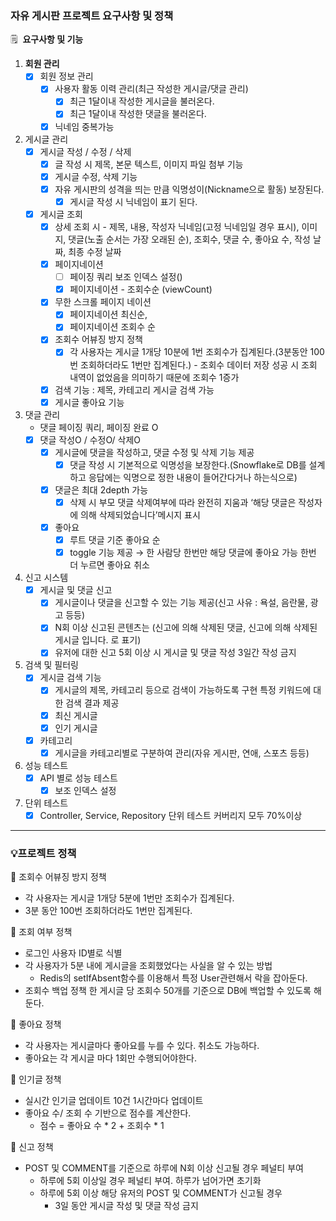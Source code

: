 ### 자유 게시판 프로젝트 요구사항 및 정책

🗒️  **요구사항 및 기능**

1. **회원 관리**
    - [x]  회원 정보 관리
        - [x]  사용자 활동 이력 관리(최근 작성한 게시글/댓글 관리)
            - [x]  최근 1달이내 작성한 게시글을 불러온다.
            - [x]  최근 1달이내 작성한 댓글을 불러온다.
        - [x]  닉네임 중복가능
2. 게시글 관리
    - [x]  게시글 작성 / 수정 / 삭제
        - [x]  글 작성 시 제목, 본문 텍스트, 이미지 파일 첨부 기능
        - [x]  게시글 수정, 삭제 기능
        - [x]  자유 게시판의 성격을 띄는 만큼 익명성이(Nickname으로 활동) 보장된다.
            - [x]  게시글 작성 시 닉네임이 표기 된다.
    - [x]  게시글 조회
        - [x]  상세 조회 시 - 제목, 내용, 작성자 닉네임(고정 닉네임일 경우 표시), 이미지, 댓글(노출 순서는 가장 오래된 순), 조회수, 댓글 수, 좋아요 수, 작성 날짜, 최종 수정 날짜
        - [x]  페이지네이션
            - [ ]  페이징 쿼리 보조 인덱스 설정()
            - [x]  페이지네이션 - 조회수순 (viewCount)
        - [x]  무한 스크롤 페이지 네이션
            - [x]  페이지네이션 최신순,
            - [x]  페이지네이션 조회수 순
        - [x]  조회수 어뷰징 방지 정책
            - [x]  각 사용자는 게시글 1개당 10분에 1번 조회수가 집계된다.(3분동안 100번 조회하더라도 1번만 집계된다.) - 조회수 데이터 저장 성공 시 조회 내역이 없었음을 의미하기 때문에 조회수 1증가
        - [x]  검색 기능 : 제목, 카테고리 게시글 검색 가능
        - [x]  게시글 좋아요 기능
3. 댓글 관리
    - 댓글 페이징 쿼리, 페이징 완료 O
    - [x]  댓글 작성O / 수정O/ 삭제O
        - [x]  게시글에 댓글을 작성하고, 댓글 수정 및 삭제 기능 제공
            - [x]  댓글 작성 시 기본적으로 익명성을 보장한다.(Snowflake로 DB를 설계하고 응답에는 익명으로 정한 내용이 들어간다거나 하는식으로)
        - [x]  댓글은 최대 2depth 가능
            - [x]  삭제 시 부모 댓글 삭제여부에 따라 완전히 지움과 ‘해당 댓글은 작성자에 의해 삭제되었습니다’메시지 표시
        - [x]  좋아요
            - [x]  루트 댓글 기준 좋아요 순
            - [x]  toggle 기능 제공 → 한 사람당 한번만 해당 댓글에 좋아요 가능 한번 더 누르면 좋아요 취소
4. 신고 시스템
    - [x]  게시글 및 댓글 신고
        - [x]  게시글이나 댓글을 신고할 수 있는 기능 제공(신고 사유 : 욕설, 음란물, 광고 등등)
        - [x]  N회 이상 신고된 콘텐츠는 (신고에 의해 삭제된 댓글, 신고에 의해 삭제된 게시글 입니다. 로 표기)
        - [x]  유저에 대한 신고 5회 이상 시 게시글 및 댓글 작성 3일간 작성 금지
5. 검색 및 필터링
    - [x]  게시글 검색 기능
        - [x]  게시글의 제목, 카테고리 등으로 검색이 가능하도록 구현 특정 키워드에 대한 검색 결과 제공
        - [x]  최신 게시글
        - [x]  인기 게시글
    - [x]  카테고리
        - [x]  게시글을 카테고리별로 구분하여 관리(자유 게시판, 연애, 스포츠 등등)
6. 성능 테스트
    - [x]  API 별로 성능 테스트
        - [x]  보조 인덱스 설정
7. 단위 테스트
    - [x]  Controller, Service, Repository 단위 테스트 커버리지 모두 70%이상

---

### 💡프로젝트 정책

🚀 조회수 어뷰징 방지 정책

- 각 사용자는 게시글 1개당 5분에 1번만 조회수가 집계된다.
- 3분 동안 100번 조회하더라도 1번만 집계된다.

🚀 조회 여부 정책

- 로그인 사용자 ID별로 식별
- 각 사용자가 5분 내에 게시글을 조회했었다는 사실을 알 수 있는 방법
    - Redis의 setIfAbsent함수를 이용해서 특정 User관련해서 락을 잡아둔다.
- 조회수 백업 정책 한 게시글 당 조회수 50개를 기준으로 DB에 백업할 수 있도록 해둔다.

🚀 좋아요 정책

- 각 사용자는 게시글마다 좋아요를 누를 수 있다. 취소도 가능하다.
- 좋아요는 각 게시글 마다 1회만 수행되어야한다.

🚀 인기글 정책

- 실시간 인기글 업데이트 10건 1시간마다 업데이트
- 좋아요 수/ 조회 수 기반으로 점수를 계산한다.
    - 점수 = 좋아요 수 * 2 + 조회수 * 1

🚀 신고 정책

- POST 및 COMMENT를 기준으로 하루에 N회 이상 신고될 경우 페널티 부여
    - 하루에 5회 이상일 경우 페널티 부여. 하루가 넘어가면 초기화
    - 하루에 5회 이상 해당 유저의 POST 및 COMMENT가 신고될 경우
        - 3일 동안 게시글 작성 및 댓글 작성 금지
